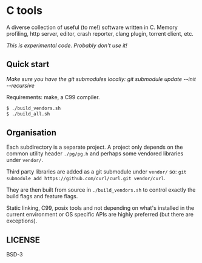 # C tools

A diverse collection of useful (to me!) software written in C. Memory profiling, http server, editor, crash reporter, clang plugin, torrent client, etc.

*This is experimental code. Probably don't use it!*

## Quick start

*Make sure you have the git submodules locally: git submodule update --init --recursive*

Requirements: make, a C99 compiler.

```sh
$ ./build_vendors.sh
$ ./build_all.sh
```

## Organisation

Each subdirectory is a separate project. A project only depends on the common utility header `./pg/pg.h` and perhaps some vendored libraries under `vendor/`.

Third party libraries are added as a git submodule under `vendor/` so: `git submodule add https://github.com/curl/curl.git vendor/curl`.

They are then built from source in `./build_vendors.sh` to control exactly the build flags and feature flags.

Static linking, C99, posix tools and not depending on what's installed in the current environment or OS specific APIs are highly preferred (but there are exceptions).

## LICENSE 

BSD-3
